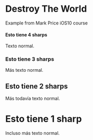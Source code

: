# Destroy The World
Example from Mark Price iOS10 course

#### Esto tiene 4 sharps

Texto normal.

### Esto tiene 3 sharps

Más texto normal.

## Esto tiene 2 sharps

Más todavía texto normal.

# Esto tiene 1 sharp

Incluso más texto normal.
